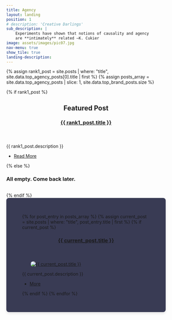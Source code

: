 ```yaml
---
title: Agency
layout: landing
position: 1
# description: 'Creative Darlings'
sub_description: |
    Experiments have shown that notions of causality and agency
    are **intimately** related —K. Cukier
image: assets/images/pic07.jpg
nav-menu: true
show_tile: true
landing-description:
---
```

{% assign rank1_post = site.posts | where: "title", site.data.top_agency_posts[0].title | first %}
{% assign posts_array = site.data.top_agency_posts | slice: 1, site.data.top_brand_posts.size %}

<style>
  #category-spotlights-wrapper {
    max-width: 1200px; /* Adjust this to fit your design */
    margin: 0 auto; /* Centers the section on the page */
    padding: 50px; /* Adds padding around the content */
    background-color: #393b54; /* Light background for the section */
    box-shadow: 0 4px 8px rgba(0, 0, 0, 0.1); /* Soft shadow for depth */
    border-radius: 8px; /* Optional: rounds corners */
  }
  
  #category-spotlights-wrapper img {
    width: auto;
    max-width: 350px; /* Adjust the width as needed */
    height: auto;
    display: block;
    margin: 10px auto; /* Centers image */
    border-radius: 8px; /* Rounds corners of images */
  }
</style>



<div id="main">
    <!-- Other sections of your landing page -->



<section id="featured-post">
    <div class="inner">
        {% if rank1_post %}
            <header class="major">
                <h2>Featured Post</h2>
                    <h3><a href="{{ rank1_post.url | prepend: site.baseurl }}">{{ rank1_post.title }}</a></h3>
				</header>
                <p>{{ rank1_post.description }}</p>
                <ul class="actions">
                    <li><a href="{{ rank1_post.url | prepend: site.baseurl }}" class="button">Read More</a></li>
                </ul>
        {% else %}
            <h3> All empty. Come back later.</h3>
            <br>
        {% endif %}
        </div>
        </section>
	<!-- </header> -->




  <!-- Spotlights Section -->
<section id="two" class="spotlights">
        <div id="category-spotlights-wrapper">
            {% for post_entry in posts_array %}
                {% assign current_post = site.posts | where: "title", post_entry.title | first %}
                {% if current_post %}
                    <section>
                        <header>
                            <h3><a href="{{ current_post.url | prepend: site.baseurl }}">{{ current_post.title }}</a></h3>
                        </header>
                        <a href="{{ current_post.url | prepend: site.baseurl }}" class="image">
                            <img src="{{ current_post.image | prepend: site.baseurl }}" alt="{{ current_post.title }}" data-position="center center" />
                        </a>
                        <div class="content">
                            <p>{{ current_post.description }}</p>
                            <ul class="actions">
                                <li><a href="{{ current_post.url | prepend: site.baseurl }}" class="button">More</a></li>
                            </ul>
                        </div>
                    </section>
                {% endif %}
            {% endfor %}
        </div>
    </section>
</div>


<!-- <section id="two" class="spotlights">
{% if rank2_post %}
    <section>
        <a href="{{ rank2_post.url }}" class="image">
            <img src="{{ rank2_post.image | prepend: site.baseurl}}" alt="{{ rank2_post.title }}"  data-position="center center"/>
            </a>
        <div class="content">
            <div class="inner">
                <header class="major">
                    <h3>{{ rank2_post.title }}</h3>
                </header>
                <p>{{ rank2_post.description }}</p>
                <ul class="actions">
                    <li><a href="{{ rank2_post.url | prepend: site.baseurl }}" class="button">More</a></li>
                </ul>
            </div>
        </div>
    </section>
    {% endif %} -->


<!-- </section> -->

<!-- Three -->
<!-- Turn this on later, after settign up Al Brand Posts page -->
<!-- <section id="three" class="spotlights">
	<div class="inner">
		<header class="major">
			<h3>All Brand Posts</h3>
		<p> For a text block list of all brand posts go here<br><br>
		<ul class="actions">
			<li><a href="generic.html" class="button next">Here</a></li> -->


